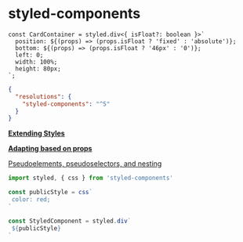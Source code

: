 # styled-components

```tsx
const CardContainer = styled.div<{ isFloat?: boolean }>`
  position: ${(props) => (props.isFloat ? 'fixed' : 'absolute')};
  bottom: ${(props) => (props.isFloat ? '46px' : '0')};
  left: 0;
  width: 100%;
  height: 80px;
`;
```

```json
{
  "resolutions": {
    "styled-components": "^5"
  }
}
```

****[Extending Styles](https://styled-components.com/docs/basics#extending-styles)****

****[Adapting based on props](https://styled-components.com/docs/basics#adapting-based-on-props)****

[Pseudoelements, pseudoselectors, and nesting](https://styled-components.com/docs/basics#pseudoelements-pseudoselectors-and-nesting)

```js
import styled, { css } from 'styled-components'

const publicStyle = css`
 color: red;
`

const StyledComponent = styled.div`
 ${publicStyle}
`
```
